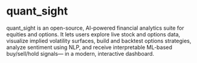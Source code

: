 # quant_sight
quant_sight is an open-source, AI-powered financial analytics suite for equities and options. It lets users explore live stock and options data, visualize implied volatility surfaces, build and backtest options strategies, analyze sentiment using NLP, and receive interpretable ML-based buy/sell/hold signals— in a modern, interactive dashboard.

